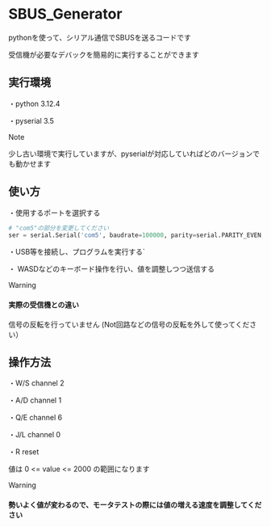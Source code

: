 # SBUS_Generator 

pythonを使って、シリアル通信でSBUSを送るコードです

受信機が必要なデバックを簡易的に実行することができます

## 実行環境

・python 3.12.4

・pyserial 3.5

> [!NOTE]
> 少し古い環境で実行していますが、pyserialが対応していればどのバージョンでも動かせます

## 使い方

・使用するポートを選択する

```py
# "com5"の部分を変更してください
ser = serial.Serial('com5', baudrate=100000, parity=serial.PARITY_EVEN, stopbits=2, timeout=1)
```
・USB等を接続し、プログラムを実行する`

・ WASDなどのキーボード操作を行い、値を調整しつつ送信する

> [!WARNING]
> #### 実際の受信機との違い
> 
> 信号の反転を行っていません
> (Not回路などの信号の反転を外して使ってください）

## 操作方法

・W/S channel 2

・A/D channel 1

・Q/E channel 6

・J/L channel 0

・R   reset

値は 0 <= value <= 2000 の範囲になります

> [!WARNING]
> #### 勢いよく値が変わるので、モータテストの際には値の増える速度を調整してください
> 

